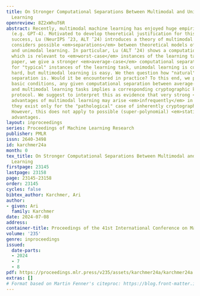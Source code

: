 ```yaml
---
title: On Stronger Computational Separations Between Multimodal and Unimodal Machine
  Learning
openreview: 8Z2xWhuT6R
abstract: Recently, multimodal machine learning has enjoyed huge empirical success
  (e.g. GPT-4). Motivated to develop theoretical justification for this empirical
  success, Lu (NeurIPS ’23, ALT ’24) introduces a theory of multimodal learning, and
  considers possible <em>separations</em> between theoretical models of multimodal
  and unimodal learning. In particular, Lu (ALT ’24) shows a computational separation,
  which is relevant to <em>worst-case</em> instances of the learning task. In this
  paper, we give a stronger <em>average-case</em> computational separation, where
  for "typical" instances of the learning task, unimodal learning is computationally
  hard, but multimodal learning is easy. We then question how "natural" the average-case
  separation is. Would it be encountered in practice? To this end, we prove that under
  basic conditions, any given computational separation between average-case unimodal
  and multimodal learning tasks implies a corresponding cryptographic key agreement
  protocol. We suggest to interpret this as evidence that very strong <em>computational</em>
  advantages of multimodal learning may arise <em>infrequently</em> in practice, since
  they exist only for the "pathological" case of inherently cryptographic distributions.
  However, this does not apply to possible (super-polynomial) <em>statistical</em>
  advantages.
layout: inproceedings
series: Proceedings of Machine Learning Research
publisher: PMLR
issn: 2640-3498
id: karchmer24a
month: 0
tex_title: On Stronger Computational Separations Between Multimodal and Unimodal Machine
  Learning
firstpage: 23145
lastpage: 23158
page: 23145-23158
order: 23145
cycles: false
bibtex_author: Karchmer, Ari
author:
- given: Ari
  family: Karchmer
date: 2024-07-08
address:
container-title: Proceedings of the 41st International Conference on Machine Learning
volume: '235'
genre: inproceedings
issued:
  date-parts:
  - 2024
  - 7
  - 8
pdf: https://proceedings.mlr.press/v235/assets/karchmer24a/karchmer24a.pdf
extras: []
# Format based on Martin Fenner's citeproc: https://blog.front-matter.io/posts/citeproc-yaml-for-bibliographies/
---
```

